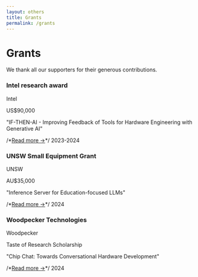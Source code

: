 ```yaml
---
layout: others
title: Grants
permalink: /grants
---
```



# Grants

We thank all our supporters for their generous contributions.

<div class="papers-container">
    <div class="paper">
        <h3>Intel research award</h3>
        <p class="authors">Intel</p>
        <p>US$90,000</p>
        <p>"IF-THEN-AI - Improving Feedback of Tools for Hardware Engineering with Generative AI"</p>
        /*<a href="https://example.com/link-to-more-info" class="button">Read more →</a>*/
        <span class="year">2023-2024</span>
    </div>
</div>


<div class="papers-container">
    <div class="paper">
        <h3>UNSW Small Equipment Grant</h3></h3>
        <p class="authors">UNSW</p>
        <p>AU$35,000</p>
        <p>"Inference Server for Education-focused LLMs"</p>
        /*<a href="https://example.com/link-to-more-info" class="button">Read more →</a>*/
        <span class="year">2024</span>
    </div>
</div>

<div class="papers-container">
    <div class="paper">
        <h3>Woodpecker Technologies</h3></h3>
        <p class="authors">Woodpecker</p>
        <p>Taste of Research Scholarship</p>
        <p>"Chip Chat: Towards Conversational Hardware Development" </p>
        /*<a href="https://example.com/link-to-more-info" class="button">Read more →</a>*/
        <span class="year">2024</span>
    </div>
</div>
